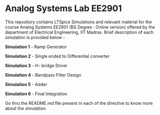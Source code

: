 # Analog Systems Lab EE2901

This repository contains LTSpice Simulations and relevant material for the course Analog Systems EE2901 (BS Degree : Online version) offered by the department of Electrical Engineering, IIT Madras. Brief description of each simulation is provided below - 

**Simulation 1** - Ramp Generator

**Simulation 2** - Single ended to Differential converter

**Simulation 3** - H- bridge Driver

**Simulation 4** - Bandpass Filter Design

**Simulation 5** - Adder

**Simulation 6** - Final Integration

Go thru the README.md file present in each of the directive to know more about the simulation.



